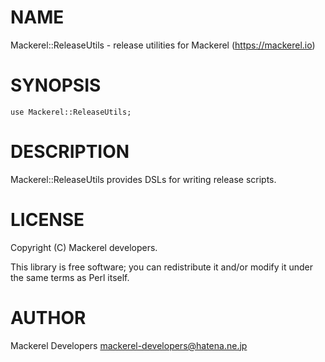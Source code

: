 # NAME

Mackerel::ReleaseUtils - release utilities for Mackerel (https://mackerel.io)

# SYNOPSIS

    use Mackerel::ReleaseUtils;

# DESCRIPTION

Mackerel::ReleaseUtils provides DSLs for writing release scripts.

# LICENSE

Copyright (C) Mackerel developers.

This library is free software; you can redistribute it and/or modify
it under the same terms as Perl itself.

# AUTHOR

Mackerel Developers <mackerel-developers@hatena.ne.jp>
